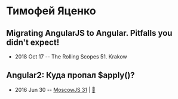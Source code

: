 # Тимофей Яценко

## Migrating AngularJS to Angular. Pitfalls you didn&#39;t expect!
- 2018 Oct 17 -- The Rolling Scopes 51. Krakow    
## Angular2: Куда пропал $apply()?
- 2016 Jun 30 -- [MoscowJS 31](https://www.youtube.com/watch?v=AigevGx094M&index=4&list=PL95OM-7UObpFUgBlfZWZbX0zABxjCfsPy)  | [:notebook:](http://www.slideshare.net/moscowjs/angular2-change-detection-moscowjs-31)  
